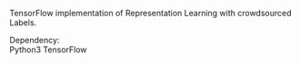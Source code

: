 TensorFlow implementation of Representation Learning with crowdsourced Labels.  

Dependency:  
Python3 
TensorFlow
